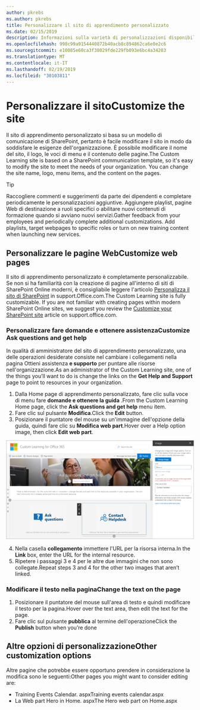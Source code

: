 ```yaml
---
author: pkrebs
ms.author: pkrebs
title: Personalizzare il sito di apprendimento personalizzato
ms.date: 02/15/2019
description: Informazioni sulla varietà di personalizzazioni disponibili con l'apprendimento personalizzato per Office 365
ms.openlocfilehash: 998c99a9154440872b40acb8c894862ca6e0e2c6
ms.sourcegitcommit: e10085e60ca3f38029fde229fb093e6bc4a34203
ms.translationtype: MT
ms.contentlocale: it-IT
ms.lasthandoff: 02/19/2019
ms.locfileid: "30103811"
---
```

# <a name="customize-the-site"></a><span data-ttu-id="bc250-103">Personalizzare il sito</span><span class="sxs-lookup"><span data-stu-id="bc250-103">Customize the site</span></span>

<span data-ttu-id="bc250-p101">Il sito di apprendimento personalizzato si basa su un modello di comunicazione di SharePoint, pertanto è facile modificare il sito in modo da soddisfare le esigenze dell'organizzazione. È possibile modificare il nome del sito, il logo, le voci di menu e il contenuto delle pagine.</span><span class="sxs-lookup"><span data-stu-id="bc250-p101">The Custom Learning site is based on a SharePoint communication template, so it's easy to modify the site to meet the needs of your organization. You can change the site name, logo, menu items, and the content on the pages.</span></span> 

> [!TIP]
> <span data-ttu-id="bc250-p102">Raccogliere commenti e suggerimenti da parte dei dipendenti e completare periodicamente le personalizzazioni aggiuntive.  Aggiungere playlist, pagine Web di destinazione a ruoli specifici o abilitare nuovi contenuti di formazione quando si avviano nuovi servizi.</span><span class="sxs-lookup"><span data-stu-id="bc250-p102">Gather feedback from your employees and periodically complete additional customizations.  Add playlists, target webpages to specific roles or turn on new training content when launching new services.</span></span> 

## <a name="customize-web-pages"></a><span data-ttu-id="bc250-108">Personalizzare le pagine Web</span><span class="sxs-lookup"><span data-stu-id="bc250-108">Customize web pages</span></span>

<span data-ttu-id="bc250-p103">Il sito di apprendimento personalizzato è completamente personalizzabile. Se non si ha familiarità con la creazione di pagine all'interno di siti di SharePoint Online moderni, è consigliabile leggere l'articolo [Personalizza il sito di SharePoint](https://support.office.com/en-us/article/customize-your-sharepoint-site-320b43e5-b047-4fda-8381-f61e8ac7f59b) in support.Office.com.</span><span class="sxs-lookup"><span data-stu-id="bc250-p103">The Custom Learning site is fully customizable. If you are not familiar with creating pages within modern SharePoint Online sites, we suggest you review the [Customize your SharePoint site](https://support.office.com/en-us/article/customize-your-sharepoint-site-320b43e5-b047-4fda-8381-f61e8ac7f59b) article on support.office.com.</span></span> 

### <a name="customize-ask-questions-and-get-help"></a><span data-ttu-id="bc250-111">Personalizzare fare domande e ottenere assistenza</span><span class="sxs-lookup"><span data-stu-id="bc250-111">Customize Ask questions and get help</span></span>

<span data-ttu-id="bc250-112">In qualità di amministratore del sito di apprendimento personalizzato, una delle operazioni desiderate consiste nel cambiare i collegamenti nella pagina Ottieni assistenza **e supporto** per puntare alle risorse nell'organizzazione.</span><span class="sxs-lookup"><span data-stu-id="bc250-112">As an administrator of the Custom Learning site, one of the things you’ll want to do is change the links on the **Get Help and Support** page to point to resources in your organization.</span></span> 

1.  <span data-ttu-id="bc250-113">Dalla Home page di apprendimento personalizzato, fare clic sulla voce di menu fare **domande e ottenere la guida** .</span><span class="sxs-lookup"><span data-stu-id="bc250-113">From the Custom Learning Home page, click the **Ask questions and get help** menu item.</span></span>
2.  <span data-ttu-id="bc250-114">Fare clic sul pulsante **Modifica**.</span><span class="sxs-lookup"><span data-stu-id="bc250-114">Click the **Edit** button.</span></span>
3.  <span data-ttu-id="bc250-115">Posizionare il puntatore del mouse su un'immagine dell'opzione della guida, quindi fare clic su **Modifica web part**.</span><span class="sxs-lookup"><span data-stu-id="bc250-115">Hover over a Help option image, then click **Edit web part**.</span></span>

![CG-EDITHELP. png](media/cg-edithelp.png)

4.  <span data-ttu-id="bc250-117">Nella casella **collegamento** immettere l'URL per la risorsa interna.</span><span class="sxs-lookup"><span data-stu-id="bc250-117">In the **Link** box, enter the URL for the internal resource.</span></span> 
5.  <span data-ttu-id="bc250-118">Ripetere i passaggi 3 e 4 per le altre due immagini che non sono collegate.</span><span class="sxs-lookup"><span data-stu-id="bc250-118">Repeat steps 3 and 4 for the other two images that aren’t linked.</span></span>

### <a name="change-the-text-on-the-page"></a><span data-ttu-id="bc250-119">Modificare il testo nella pagina</span><span class="sxs-lookup"><span data-stu-id="bc250-119">Change the text on the page</span></span>

1. <span data-ttu-id="bc250-120">Posizionare il puntatore del mouse sull'area di testo e quindi modificare il testo per la pagina.</span><span class="sxs-lookup"><span data-stu-id="bc250-120">Hover over the text area, then edit the text for the page.</span></span> 
2. <span data-ttu-id="bc250-121">Fare clic sul pulsante **pubblica** al termine dell'operazione</span><span class="sxs-lookup"><span data-stu-id="bc250-121">Click the **Publish** button when you’re done</span></span>

## <a name="other-customization-options"></a><span data-ttu-id="bc250-122">Altre opzioni di personalizzazione</span><span class="sxs-lookup"><span data-stu-id="bc250-122">Other customization options</span></span>
<span data-ttu-id="bc250-123">Altre pagine che potrebbe essere opportuno prendere in considerazione la modifica sono le seguenti:</span><span class="sxs-lookup"><span data-stu-id="bc250-123">Other pages you might want to consider editing are:</span></span>

- <span data-ttu-id="bc250-124">Training Events Calendar. aspx</span><span class="sxs-lookup"><span data-stu-id="bc250-124">Training events calendar.aspx</span></span>
- <span data-ttu-id="bc250-125">La Web part Hero in Home. aspx</span><span class="sxs-lookup"><span data-stu-id="bc250-125">The Hero web part on Home.aspx</span></span>

